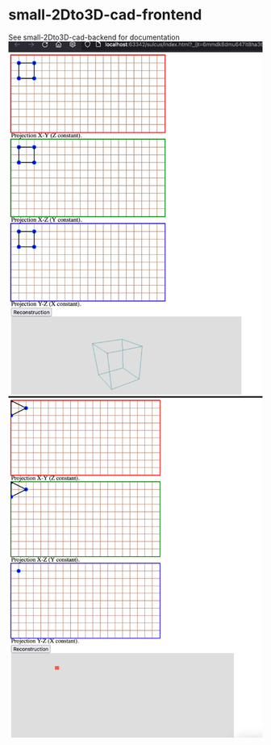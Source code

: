 # small-2Dto3D-cad-frontend
See small-2Dto3D-cad-backend for documentation
![Working square](screenshots/square.png)
![Failing pyramid](screenshots/pyramid.png)
